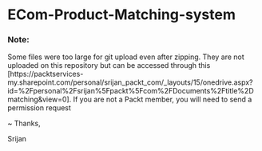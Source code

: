 # ECom-Product-Matching-system

### Note:
<p> Some files were too large for git upload even after zipping. They are not uploaded on this repository but can be accessed through this [https://packtservices-my.sharepoint.com/personal/srijan_packt_com/_layouts/15/onedrive.aspx?id=%2Fpersonal%2Fsrijan%5Fpackt%5Fcom%2FDocuments%2Ftitle%2Dmatching&view=0]<link>. 
If you are not a Packt member, you will need to send a permission request
</p>
~ Thanks,
<p>Srijan</p>
